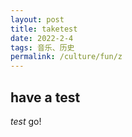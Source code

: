 ```yaml
---
layout: post
title: taketest
date: 2022-2-4
tags: 音乐、历史
permalink: /culture/fun/z
---
```

## have a test
*test*
go!

